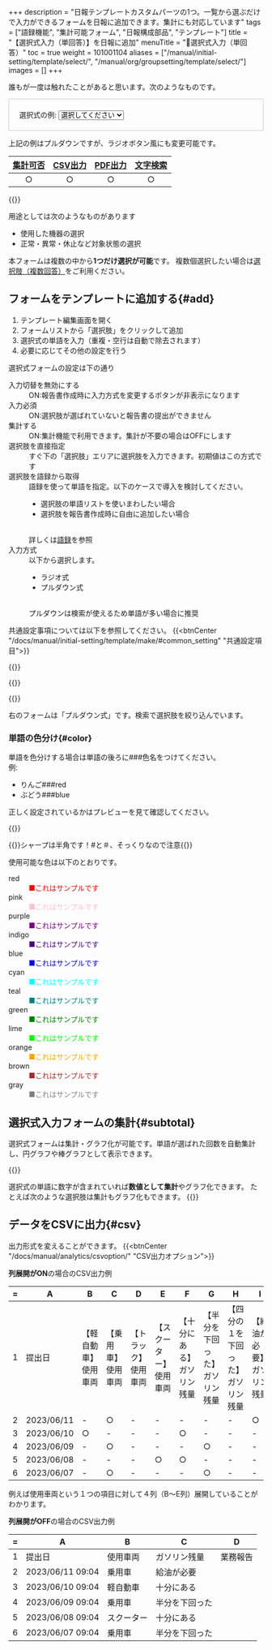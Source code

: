 +++
description = "日報テンプレートカスタムパーツの1つ。一覧から選ぶだけで入力ができるフォームを日報に追加できます。集計にも対応しています"
tags = ["語録機能", "集計可能フォーム", "日報構成部品", "テンプレート"]
title = "【選択式入力（単回答）】を日報に追加"
menuTitle = "🧩選択式入力（単回答）"
toc = true
weight = 101001104
aliases = ["/manual/initial-setting/template/select/", "/manual/org/groupsetting/template/select/"]
images = []
+++


誰もが一度は触れたことがあると思います。次のようなものです。

<div class="container mt-4" style="padding:20px;border:1px solid #ccc">
  <label for="platformSelect" class="form-label">選択式の例:</label>
  <select class="form-select" id="platformSelect" name="platformSelect">
    <option value="">選択してください</option>
    <option value="windows">Windows</option>
    <option value="mac">Mac</option>
    <option value="ios">iOS</option>
    <option value="android">Android</option>
  </select>
</div>

上記の例はプルダウンですが、ラジオボタン風にも変更可能です。

|[集計可否](/docs/manual/analytics/)|[CSV出力](/docs/manual/analytics/csv/)|[PDF出力](/docs/manual/read-report/pdf/)|[文字検索](/docs/manual/read-report/list/)|
|:---:|:---:|:---:|:---:|
|○|○|○|○|

{{<icatch filename="eye-catch" msg="選ぶだけの簡単 入力方式。集計も可" title="選択肢入力フォームを含んだ日報テンプレート" fontsize="30px" alice="here">}}

用途としては次のようなものがあります

- 使用した機器の選択
- 正常・異常・休止など対象状態の選択

本フォームは複数の中から**1つだけ選択が可能**です。
複数個選択したい場合は[選択肢（複数回答）](/docs/manual/initial-setting/template/select2/)をご利用ください。

## フォームをテンプレートに追加する{#add}

1. テンプレート編集画面を開く
1. フォームリストから「選択肢」をクリックして追加
1. 選択式の単語を入力（重複・空行は自動で除去されます）
1. 必要に応じてその他の設定を行う

選択式フォームの設定は下の通り

<dl class="basic">
  <dt>入力切替を無効にする</dt>
  <dd>ON:報告書作成時に入力方式を変更するボタンが非表示になります</dd>
  <dt>入力必須</dt>
  <dd>ON:選択肢が選ばれていないと報告書の提出ができません</dd>
  <dt>集計する</dt>
  <dd>ON:集計機能で利用できます。集計が不要の場合はOFFにします</dd>
  <dt>選択肢を直接指定</dt>
  <dd>すぐ下の「選択肢」エリアに選択肢を入力できます。初期値はこの方式です</dd>
  <dt>選択肢を語録から取得</dt>
  <dd>語録を使って単語を指定。以下のケースで導入を検討してください。<ul><li>選択肢の単語リストを使いまわしたい場合</li><li>選択肢を報告書作成時に自由に追加したい場合</li></ul><br>詳しくは<a href="/docs/manual/initial-setting/advanced-setting/goroku/">語録</a>を参照</dd>
  <dt>入力方式</dt>
  <dd>以下から選択します。<ul><li>ラジオ式</li><li>プルダウン式</li></ul><br>プルダウンは検索が使えるため単語が多い場合に推奨</dd>
</dl>

共通設定事項については以下を参照してください。
{{<btnCenter "/docs/manual/initial-setting/template/make/#common_setting" "共通設定項目">}}

{{<appscreen filename="template-edit-select1" title="選択肢入力フォームのみで構成されたチェックシートのサンプル。このテンプレートを使って実際の入力画面や表示画面を確認していきましょう">}}

{{<nextArrow>}}

{{<appscreen filename="select1-preview"  title="選択式の入力画面イメージ">}}

右のフォームは「プルダウン式」です。検索で選択肢を絞り込んでいます。

### 単語の色分け{#color}

単語を色分けする場合は単語の後ろに###色名をつけてください。  
例:

- りんご###red
- ぶどう###blue

正しく設定されているかはプレビューを見て確認してください。

{{<appscreen filename="word-color-coding"  title="選択肢の単語を色分けで表示する">}}

{{<alice pos="right" icon="here">}}シャープは半角です！#と＃、そっくりなので注意{{</alice>}}

使用可能な色は以下のとおりです。

<dl class="basic">
<dt>red</dt>
<dd style="color:red">■これはサンプルです</dd>
<dt>pink</dt>
<dd style="color:pink">■これはサンプルです</dd>
<dt>purple</dt>
<dd style="color:purple">■これはサンプルです</dd>
<dt>indigo</dt>
<dd style="color:indigo">■これはサンプルです</dd>
<dt>blue</dt>
<dd style="color:blue">■これはサンプルです</dd>
<dt>cyan</dt>
<dd style="color:cyan">■これはサンプルです</dd>
<dt>teal</dt>
<dd style="color:teal">■これはサンプルです</dd>
<dt>green</dt>
<dd style="color:green">■これはサンプルです</dd>
<dt>lime</dt>
<dd style="color:lime">■これはサンプルです</dd>
<dt>orange</dt>
<dd style="color:orange">■これはサンプルです</dd>
<dt>brown</dt>
<dd style="color:brown">■これはサンプルです</dd>
<dt>gray</dt>
<dd style="color:gray">■これはサンプルです</dd>
</dl>

## 選択式入力フォームの集計{#subtotal}

選択式フォームは集計・グラフ化が可能です。単語が選ばれた回数を自動集計し、円グラフや棒グラフとして表示できます。

{{<appscreen filename="pie-charts" title="単語の出現回数をカウントして円グラフを生成する">}}

選択式の単語に数字が含まれていれば**数値として集計**やグラフ化できます。
たとえば次のような選択肢は集計もグラフ化もできます。
{{<appscreen filename="num-select"  title="選択肢は単語ですが数値に置き換えてグラフ化することも可能です"   >}}

## データをCSVに出力{#csv}

出力形式を変えることができます。
{{<btnCenter "/docs/manual/analytics/csvoption/" "CSV出力オプション">}}

**列展開がON**の場合のCSV出力例

<div class="excelTable">

|=|A|B|C|D|E|F|G|H|I|
|---|---|---|---|---|---|---|---|---|---|
1|提出日|【軽自動車】使用車両|【乗用車】使用車両|【トラック】使用車両|【スクーター】使用車両|【十分にある】ガソリン残量|【半分を下回った】ガソリン残量|【四分の１を下回った】ガソリン残量|【給油が必要】ガソリン残量|業務報告
2|2023/06/11|-|○|-|-|-|-|-|○|
3|2023/06/10|○|-|-|-|○|-|-|-|
4|2023/06/09|-|○|-|-|-|○|-|-|
5|2023/06/08|-|-|-|○|○|-|-|-|
6|2023/06/07|-|○|-|-|-|○|-|-|

</div>

例えば使用車両という１つの項目に対して４列（B〜E列）展開していることがわかります。

**列展開がOFF**の場合のCSV出力例

<div class="excelTable">

|=|A|B|C|D|
|---|---|---|---|---|
1|提出日|使用車両|ガソリン残量|業務報告|
2|2023/06/11 09:04|乗用車|給油が必要|
3|2023/06/10 09:04|軽自動車|十分にある|
4|2023/06/09 09:04|乗用車|半分を下回った|
5|2023/06/08 09:04|スクーター|十分にある|
6|2023/06/07 09:04|乗用車|半分を下回った|

</div>
